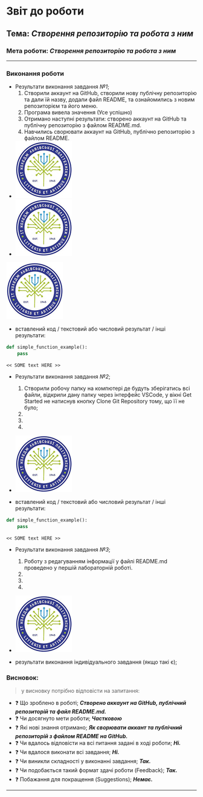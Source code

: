 # Звіт до роботи
## Тема: _Створення репозиторію та робота з ним_
### Мета роботи: _Створення репозиторію та робота з ним_
---
### Виконання роботи
- Результати виконання завдання *№1*;
    1. Створили аккаунт на GitHub, створили нову публічну репозиторію та дали їй назву, додали файл README, та ознайомились з новим репозиторієм та його меню.
    1. Програма вивела значення (Усе успішно) 
    1. Отримано наступні результати: створено аккаунт на GitHub та публічну репозиторію з файлом README.md.
    1. Навчились сворювати аккаунт на GitHub, публічно репозиторію з файлом README.
- ![alt text](https://github.com/BobasB/it_college/raw/main/reports/pictures/logo-lit.jpg "ІТ Коледж")
- ![alt text](https://github.com/BobasB/it_college/raw/main/reports/pictures/logo-lit.jpg "ІТ Коледж")

![alt text](https://github.com/BobasB/it_college/raw/main/reports/pictures/logo-lit.jpg "ІТ Коледж")

- вставлений код / текстовий або числовий результат / інші результати:
```python
def simple_function_example():
    pass
```
```text
<< SOME text HERE >>
```

- Результати виконання завдання *№2*;
    1. Створили робочу папку на компютері де будуть зберігатись всі файли, відкрили дану папку через інтерфейс VSCode, у вікні Get Started не натиснув кнопку Clone Git Repository тому, що її не було;
    1.  
    1. 
    1. 
- ![alt text](https://github.com/BobasB/it_college/raw/main/reports/pictures/logo-lit.jpg "ІТ Коледж")

- вставлений код / текстовий або числовий результат / інші результати:
```python
def simple_function_example():
    pass
```
```text
<< SOME text HERE >>
```

- Результати виконання завдання *№3*;
    1. Роботу з редагуванням інформації у файлі README.md проведено у першій лабораторній роботі.
    1.  
    1. 
    1. 
- ![alt text](https://github.com/BobasB/it_college/raw/main/reports/pictures/logo-lit.jpg "ІТ Коледж")

- результати виконання індивідуального завдання (якщо такі є);

### Висновок: 
> у висновку потрібно відповісти на запитання:
- :question: Що зроблено в роботі; ___Створено аккаунт на GitHub, публічний репозиторій та файл README.md.___
- :question: Чи досягнуто мети роботи; ___Частковою___
- :question: Які нові знання отримано; ___Як сворювати аккант та публічний репозиторій з файлом README на GitHub.___
- :question: Чи вдалось відповісти на всі питання задані в ході роботи; ___Ні.___
- :question: Чи вдалося виконати всі завдання; ___Ні.___
- :question: Чи виникли складності у виконанні завдання; ___Так.___
- :question: Чи подобається такий формат здачі роботи (Feedback); ___Так.___
- :question: Побажання для покращення (Suggestions); ___Немає.___
---
